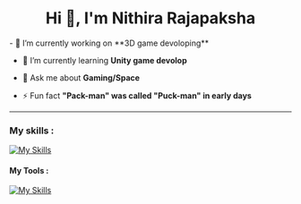 <h1 align="center">Hi 👋, I'm Nithira Rajapaksha</h1>
- 🔭 I’m currently working on **3D game devoloping**

- 🌱 I’m currently learning **Unity game devolop**

- 💬 Ask me about **Gaming/Space**

- ⚡ Fun fact **"Pack-man" was called "Puck-man" in early days**


<hr>


<h3 align="left">My skills :</h3>

[![My Skills](https://skillicons.dev/icons?i=,html,css,cs)](https://skillicons.dev)


<h4 align="left">My Tools :</h4>


[![My Skills](https://skillicons.dev/icons?i=ai,unity,visualstudio,ps)](https://skillicons.dev)


